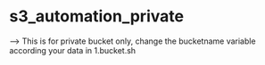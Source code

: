 # s3_automation_private

--> This is for private bucket only, change the bucketname variable according your data in 1.bucket.sh
